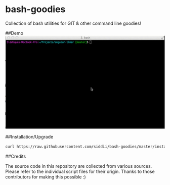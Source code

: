 bash-goodies
=====
Collection of bash utilities for GIT & other command line goodies!

##Demo
![Bash Utils Demo](BashGoodies.gif "Demo")

##Installation/Upgrade

```bash
curl https://raw.githubusercontent.com/siddii/bash-goodies/master/install.sh | sh
```

##Credits

The source code in this repository are collected from various sources.
Please refer to the individual script files for their origin. Thanks to those contributors for making this possible :)
